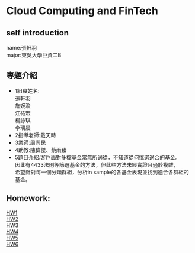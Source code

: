 # Cloud Computing and FinTech
## self introduction
   name:張軒羽<br>
   major:東吳大學巨資二B
## 專題介紹
   * 1組員姓名:<br>
     張軒羽<br>
     詹婉渝<br>
     江祐宏<br>
     楊詠琪<br>
     李瑀晨<br>
   * 2指導老師:戴天時
   * 3業師:周尚民
   * 4助教:陳偉傑、蔡雨臻
   * 5題目介紹:客戶面對多檔基金常無所適從，不知道從何挑選適合的基金。<br>因此有4433法則等篩選基金的方法，但此些方法未經實證且過於複雜，<br>希望針對每一個分類群組，分析in sample的各基金表現並找到適合各群組的基金。
## Homework:
[HW1](https://github.com/terry08170244/FinTech/blob/main/homework/HW1.md)<br>
[HW2](https://youtu.be/2HZcz3yFfM0)<br>
[HW3]()<br>
[HW4]()<br>
[HW5]()<br>
[HW6]()<br>
